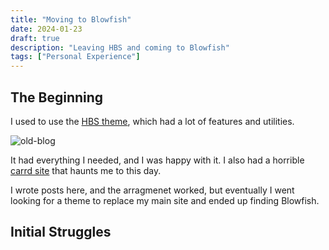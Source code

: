 ```yaml
---
title: "Moving to Blowfish"
date: 2024-01-23
draft: true
description: "Leaving HBS and coming to Blowfish"
tags: ["Personal Experience"]
---
```


## The Beginning

I used to use the [HBS theme](https://hbs.razonyang.com/v1/en/), which had a lot of features and utilities.

![old-blog](old-blog.png "What the old blog [used to look like](https://web.archive.org/web/20240105161828/https://blog.asterisk.lol/).")

It had everything I needed, and I was happy with it. I also had a horrible [carrd site](https://ast3risk-ops.carrd.co) that haunts me to this day.

I wrote posts here, and the arragmenet worked, but eventually I went looking for a theme to replace my main site and ended up finding Blowfish.

## Initial Struggles



